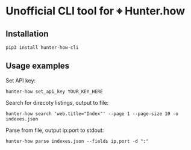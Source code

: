 # Unofficial CLI tool for ⌖ Hunter.how

## Installation

```
pip3 install hunter-how-cli
```

## Usage examples

Set API key:
```
hunter-how set_api_key YOUR_KEY_HERE
```

Search for direcoty listings, output to file:
```
hunter-how search 'web.title="Index"' --page 1 --page-size 10 -o indexes.json
```

Parse from file, output ip:port to stdout:
```
hunter-how parse indexes.json --fields ip,port -d ":"
```


